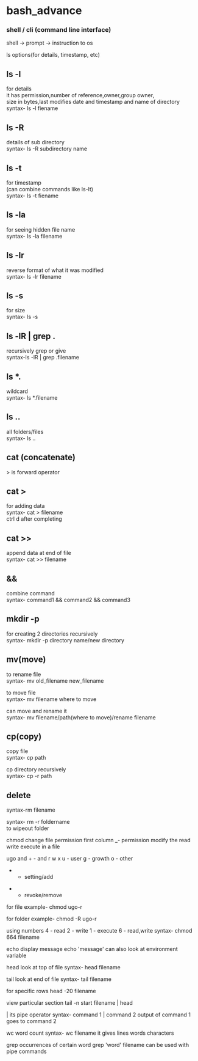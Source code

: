 # bash_advance
<h3>shell / cli (command line interface)</h3>
shell -> prompt -> instruction to os<br>

ls options(for details, timestamp, etc)<br>

<h2>ls -l </h2>
for details<br>
it has permission,number of reference,owner,group owner,<br>
size in bytes,last modifies date and timestamp and name of directory<br>
syntax- ls -l fiename<br>

<h2>ls -R </h2>
details of sub directory<br>
syntax- ls -R subdirectory name <br>

<h2>ls -t</h2>
for timestamp<br>
(can combine commands like ls-lt)<br>
syntax- ls -t fiename<br>

<h2>ls -la </h2>
for seeing hidden file name<br>
syntax- ls -la filename<br>

<h2>ls -lr </h2>
reverse format of what it was modified<br>
syntax- ls -lr filename<br>

 <h2>ls -s  </h2>
for size<br>
syntax- ls -s <br>

 <h2>ls -lR | grep . </h2>
recursively grep or give<br>
syntax-ls -lR | grep .filename<br>

 <h2>ls *. </h2>
wildcard<br>
syntax- ls *.filename<br>

 <h2>ls .. </h2>
all folders/files<br>
syntax- ls ..<br>

 <h2>cat (concatenate) </h2>
> is forward operator<br>

 <h2>cat >  </h2>
for adding data<br>
syntax- cat > filename<br>
ctrl d after completing <br>

 <h2>cat >>  </h2>
append data at end of file<br>
syntax- cat >> filename<br>

 <h2>&& </h2>
combine command<br>
syntax- command1 && command2 && command3<br>

 <h2>mkdir -p  </h2>
for creating 2 directories recursively<br>
syntax- mkdir -p directory name/new directory<br>

 <h2>mv(move) </h2>
to rename file<br>
syntax- mv old_filename new_filename<br>

to move file<br>
syntax- mv filename where to move

can move and rename it <br>
syntax- mv filename/path(where to move)/rename filename<br>

 <h2>cp(copy)  </h2>
copy file<br>
syntax- cp path<br>

cp directory recursively<br>
syntax- cp -r path <br>

 <h2>delete </h2>
syntax-rm filename<br>

syntax- rm -r foldername<br>
to wipeout folder<br>

chmod
change file permission 
first column _- permission 
modify the read write execute in a file

ugo and + - and r w x
u - user
g - growth
o - other
+ - setting/add
- - revoke/remove

for file 
example- chmod ugo-r

for folder
example- chmod -R ugo-r

using numbers
4 - read
2 - write
1 - execute
6 - read,write 
syntax- chmod 664 filename

echo 
display message
echo 'message'
can also look at environment variable 

head
look at top of file
syntax- head filename

tail
look at end of file
syntax- tail filename

for specific rows
head -20 filename 

view particular section 
tail -n start filename | head

| 
its pipe operator 
syntax- command 1 | command 2
output of command 1 goes to command 2

wc
word count
syntax- wc filename
it gives lines words characters

grep
occurrences of certain word
grep 'word' filename
can be used with pipe commands



